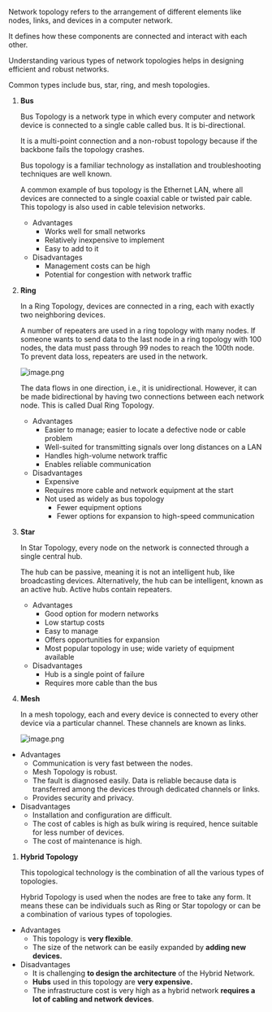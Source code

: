 Network topology refers to the arrangement of different elements like nodes, links, and devices in a computer network. 

It defines how these components are connected and interact with each other. 

Understanding various types of network topologies helps in designing efficient and robust networks.

Common types include bus, star, ring, and mesh topologies.

1. **Bus**
    
    Bus Topology is a network type in which every computer and network device is connected to a single cable called bus. It is bi-directional.
    
    It is a multi-point connection and a non-robust topology because if the backbone fails the topology crashes.
    
    Bus topology is a familiar technology as installation and troubleshooting techniques are well known.
    
    A common example of bus topology is the Ethernet LAN, where all devices are connected to a single coaxial cable or twisted pair cable. This topology is also used in cable television networks.
    
    - Advantages
        - Works well for small networks
        - Relatively inexpensive to implement
        - Easy to add to it
    - Disadvantages
        - Management costs can be high
        - Potential for congestion with network traffic

1. **Ring**
    
    In a Ring Topology, devices are connected in a ring, each with exactly two neighboring devices.
    
    A number of repeaters are used in a ring topology with many nodes. If someone wants to send data to the last node in a ring topology with 100 nodes, the data must pass through 99 nodes to reach the 100th node. To prevent data loss, repeaters are used in the network.
    
    ![image.png](https://prod-files-secure.s3.us-west-2.amazonaws.com/d7f0c0b2-fffe-40d0-9b6d-cae3b360ff45/cf9a8fcc-afdd-48d8-b3fe-4b23a9366c08/image.png)
    
    The data flows in one direction, i.e., it is unidirectional. However, it can be made bidirectional by having two connections between each network node. This is called Dual Ring Topology.
    
    - Advantages
        - Easier to manage; easier to locate a defective node or cable problem
        - Well-suited for transmitting signals over long distances on a LAN
        - Handles high-volume network traffic
        - Enables reliable communication
    - Disadvantages
        - Expensive
        - Requires more cable and network equipment at the start
        - Not used as widely as bus topology
            - Fewer equipment options
            - Fewer options for expansion to high-speed communication
    
2. **Star**
    
    In Star Topology, every node on the network is connected through a single central hub.
    
    
    The hub can be passive, meaning it is not an intelligent hub, like broadcasting devices. Alternatively, the hub can be intelligent, known as an active hub. Active hubs contain repeaters.
    
    - Advantages
        - Good option for modern networks
        - Low startup costs
        - Easy to manage
        - Offers opportunities for expansion
        - Most popular topology in use; wide variety of equipment available
    - Disadvantages
        - Hub is a single point of failure
        - Requires more cable than the bus
    
3. **Mesh**
    
    In a mesh topology, each and every device is connected to every other device via a particular channel. These channels are known as links.
    
    ![image.png](https://prod-files-secure.s3.us-west-2.amazonaws.com/d7f0c0b2-fffe-40d0-9b6d-cae3b360ff45/be5d2637-74dc-4cc7-bbcd-95ae7753f27c/image.png)
    
- Advantages
    - Communication is very fast between the nodes.
    - Mesh Topology is robust.
    - The fault is diagnosed easily. Data is reliable because data is transferred among the devices through dedicated channels or links.
    - Provides security and privacy.
- Disadvantages
    - Installation and configuration are difficult.
    - The cost of cables is high as bulk wiring is required, hence suitable for less number of devices.
    - The cost of maintenance is high.

1. **Hybrid Topology**
    
    This topological technology is the combination of all the various types of topologies.
    
    Hybrid Topology is used when the nodes are free to take any form. It means these can be individuals such as Ring or Star topology or can be a combination of various types of topologies.
    
    
- Advantages
    - This topology is **very flexible**.
    - The size of the network can be easily expanded by **adding new devices.**
- Disadvantages
    - It is challenging **to design the architecture** of the Hybrid Network.
    - **Hubs** used in this topology are **very expensive.**
    - The infrastructure cost is very high as a hybrid network **requires a lot of cabling and network devices**.
